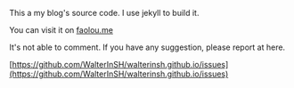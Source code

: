 This a my blog's source code. I use jekyll to build it.

You can visit it on [faolou.me](http://www.faolou.me)

It's not able to comment. If you have any suggestion, please report at here. 

[https://github.com/WalterInSH/walterinsh.github.io/issues](https://github.com/WalterInSH/walterinsh.github.io/issues)
